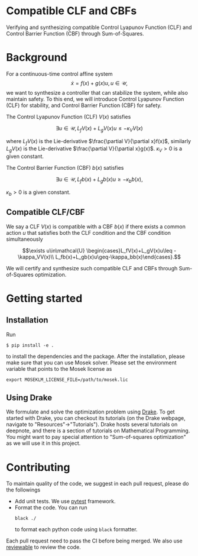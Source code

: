 # Compatible CLF and CBFs
Verifying and synthesizing compatible Control Lyapunov Function (CLF) and Control Barrier Function (CBF) through Sum-of-Squares.

# Background
For a continuous-time control affine system
$$\dot{x} = f(x) + g(x)u, u\in\mathcal{U},$$
we want to synthesize a controller that can stabilize the system, while also maintain safety. To this end, we will introduce Control Lyapunov Function (CLF) for stability, and Control Barrier Function (CBF) for safety.

The Control Lyapunov Function (CLF) $V(x)$ satisfies

$$ \exists u\in\mathcal{U}, L_f V(x) + L_g V(x)u \leq -\kappa_VV(x)$$

where $L_fV(x)$ is the Lie-derivative $\frac{\partial V}{\partial x}f(x)$, similarly $L_gV(x)$ is the Lie-derivative $\frac{\partial V}{\partial x}g(x)$. $\kappa_V>0$ is a given constant.

The Control Barrier Function (CBF) $b(x)$ satisfies

$$ \exists u \in\mathcal{U}, L_fb(x) + L_gb(x)u \geq -\kappa_bb(x),$$

$\kappa_b>0$ is a given constant.

## Compatible CLF/CBF
We say a CLF $V(x)$ is compatible with a CBF $b(x)$ if there exists a common action $u$ that satisfies both the CLF condition and the CBF condition simultaneously

$$\exists u\in\mathcal{U} \begin{cases}L_fV(x)+L_gV(x)u\leq -\kappa_VV(x)\\
 L_fb(x)+L_gb(x)u\geq-\kappa_bb(x)\end{cases}.$$

We will certify and synthesize such compatible CLF and CBFs through Sum-of-Squares optimization.

# Getting started
## Installation
Run
```
$ pip install -e .
```
to install the dependencies and the package.
After the installation, please make sure that you can use Mosek solver. Please set the environment variable that points to the Mosek license as
```
export MOSEKLM_LICENSE_FILE=/path/to/mosek.lic
```

## Using Drake
We formulate and solve the optimization problem using [Drake](https://drake.mit.edu). To get started with Drake, you can checkout its tutorials (on the Drake webpage, navigate to "Resources"->"Tutorials"). Drake hosts several tutorials on deepnote, and there is a section of tutorials on Mathematical Programming. You might want to pay special attention to "Sum-of-squares optimization" as we will use it in this project.

# Contributing
To maintain quality of the code, we suggest in each pull request, please do the followings
- Add unit tests. We use [pytest](https://docs.pytest.org/en) framework.
- Format the code. You can run 
  ```
  black ./
  ```
  to format each python code using `black` formatter.

Each pull request need to pass the CI before being merged. We also use [reviewable](reviewable.io) to review the code.
